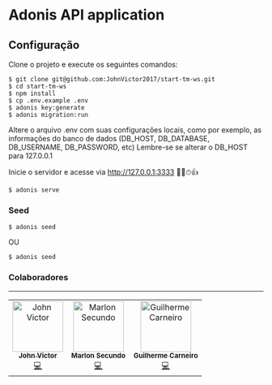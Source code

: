 # Adonis API application

## Configuração

Clone o projeto e execute os seguintes comandos:

```shell
$ git clone git@github.com:JohnVictor2017/start-tm-ws.git
$ cd start-tm-ws
$ npm install
$ cp .env.example .env
$ adonis key:generate
$ adonis migration:run
```

Altere o arquivo .env com suas configurações locais, como por exemplo, as informações do banco de dados (DB_HOST, DB_DATABASE, DB_USERNAME, DB_PASSWORD, etc)
Lembre-se se alterar o DB_HOST para 127.0.0.1

Inicie o servidor e acesse via http://127.0.0.1:3333 🤞🙏⏱👍

```
$ adonis serve
```

### Seed

```
$ adonis seed
```

OU

```
$ adonis seed
```

### Colaboradores

<hr>
<table>
  <tr>
    <td align="center">
      <a href="http://github.com/johnvictor2017">
        <img src="https://avatars0.githubusercontent.com/u/30505330?s=400&v=4" width="100px;" alt="John Victor"/>
        <br />
        <sub><b>John Victor</b></sub>
      </a><br />
      <a href="https://github.com/startworks-group/starttm-backend/commits?author=johnvictor2017" title="Code">💻</a>
    </td>
    <td align="center">
      <a href="http://github.com/marlonsecundo">
        <img src="https://avatars0.githubusercontent.com/u/9901761?s=400&v=4" width="100px;" alt="Marlon Secundo"/>
        <br />
        <sub><b>Marlon Secundo</b></sub>
      </a><br />
      <a href="https://github.com/startworks-group/starttm-backend/commits?author=marlonsecundo" title="Code">💻</a>
    </td>
    <td align="center">
      <a href="http://github.com/guimcarneiro">
        <img src="https://avatars3.githubusercontent.com/u/32914505?s=400&v=4" width="100px;" alt="Guilherme Carneiro"/>
        <br />
        <sub><b>Guilherme Carneiro</b></sub>
      </a><br />
      <a href="https://github.com/startworks-group/starttm-backend/commits?author=guimcarneiro" title="Code">💻</a>
    </td>
  </tr>
</table>
